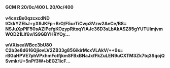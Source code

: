 #### GCM R 20/0c/400 L 20/0c/400
**v4cnzBs0qzcxcdND**<br/>**tCkkYZEbJ+yX9JKFp+BrO/F5urTiCwp3Vzw2AeCe/B8=**<br/>**NSJuXpPlF50sAZIPefgKOzypRitxqYIAJc36D3sLbAkASZ85gYUTUImjvmWOD21Llf6v/IS9GBYHRYOy...**<br/><br/>
**wVXiseaWBcc3bU80**<br/>**C2b3e8d616QjiovLV2ZB33g85GikirMcxVLAkV/++9s=**<br/>**rBGaHPVE7phVPxhmFotfjkmSFBxBNaJxfFkZuLEN9uCXTM3Zk7tq3SqojQSvmkrU+5nPf3W+bEGZ1icF...**